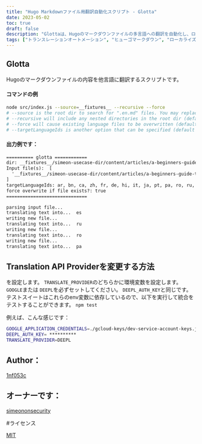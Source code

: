 ```yaml
---
title: "Hugo Markdownファイル用翻訳自動化スクリプト - Glotta"
date: 2023-05-02
toc: true
draft: false
description: "Glottaは、Hugoのマークダウンファイルの多言語への翻訳を自動化し、ローカライズを容易にする強力なコマンドラインツールです。"
tags: ["トランスレーションオートメーション", "ヒューゴマークダウン", "ローカライズ", "多言語コンテンツ", "コマンドラインツール", "言語翻訳", "言語ローカライズ", "オートメーションスクリプト", "内容翻訳", "多言語ウェブサイト", "言語サポート", "ローカライゼーションワークフロー", "翻訳プロセス", "言語統合", "Hugo静的サイトジェネレーター", "グロッタ", "言語ファイル", "翻訳API", "翻訳業者", "翻訳サービス", "言語運用", "多言語SEO", "コンテンツローカライゼーション", "ウェブサイトのグローバル化", "言語支援ツール", "言語ワークフロー", "翻訳効率", "ローカライズ効率", "機械翻訳", "ヒューゴの多言語対応"]
---
```



## Glotta

Hugoのマークダウンファイルの内容を他言語に翻訳するスクリプトです。

#### コマンドの例

```sh
node src/index.js --source=__fixtures__ --recursive --force
# --source is the root dir to search for ".en.md" files. You may replace __fixtures__ with any other dir name.
# --recursive will include any nested directories in the root dir (default is false)
# --force will cause existing language files to be overwritten (default is to ignore existing language file)
# --targetLanguageIds is another option that can be specified (default target ids are: ar, bn, ca, zh, fr, de, hi, it, ja, pt, pa, ro, ru, es
```

#### 出力例です：
```txt
========== glotta ============
dir: __fixtures__/simeon-usecase-dir/content/articles/a-beginners-guide-to-setting-up-a-secure-and-resilient-vpn-for-remote-workers
Input file(s):  [
  '__fixtures__/simeon-usecase-dir/content/articles/a-beginners-guide-to-setting-up-a-secure-and-resilient-vpn-for-remote-workers/index.en.md'
]
targetLanguageIds: ar, bn, ca, zh, fr, de, hi, it, ja, pt, pa, ro, ru, es
force overwrite if file exists?: true
==============================

parsing input file...
translating text into...  es
writing new file...
translating text into...  ru
writing new file...
translating text into...  ro
writing new file...
translating text into...  pa
```

## Translation API Providerを変更する方法

を設定します。 `TRANSLATE_PROVIDER`のどちらかに環境変数を設定します。 `GOOGLE`または `DEEPL`を必ずセットしてください。 `DEEPL_AUTH_KEY`と同じです。
テストスイートはこれらのenv変数に依存しているので、以下を実行して統合をテストすることができます。 `npm test`

例えば、こんな感じです：
```sh
GOOGLE_APPLICATION_CREDENTIALS=./gcloud-keys/dev-service-account-keys.json
DEEPL_AUTH_KEY= **********
TRANSLATE_PROVIDER=DEEPL
```


## Author：

[1nf053c](https://github.com/1nf053c)

## オーナーです：

[simeononsecurity](https://github.com/simeononsecurity)

#ライセンス

[MIT](https://github.com/simeononsecurity/glotta/blob/main/LICENSE)
